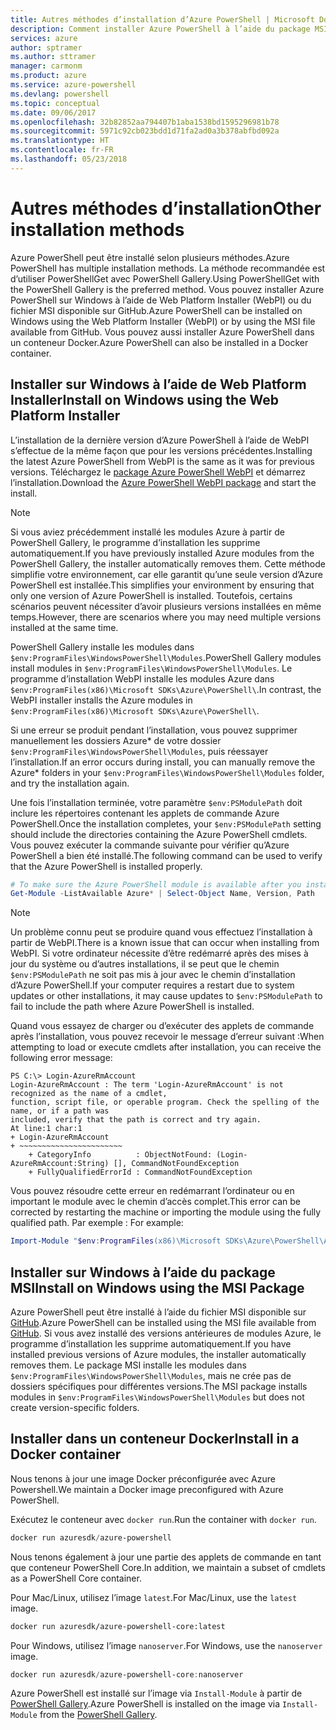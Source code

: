 ```yaml
---
title: Autres méthodes d’installation d’Azure PowerShell | Microsoft Docs
description: Comment installer Azure PowerShell à l’aide du package MSI ou de Web Platform Installer.
services: azure
author: sptramer
ms.author: sttramer
manager: carmonm
ms.product: azure
ms.service: azure-powershell
ms.devlang: powershell
ms.topic: conceptual
ms.date: 09/06/2017
ms.openlocfilehash: 32b82852aa794407b1aba1538bd1595296981b78
ms.sourcegitcommit: 5971c92cb023bdd1d71fa2ad0a3b378abfbd092a
ms.translationtype: HT
ms.contentlocale: fr-FR
ms.lasthandoff: 05/23/2018
---
```

# <a name="other-installation-methods"></a><span data-ttu-id="922a3-103">Autres méthodes d’installation</span><span class="sxs-lookup"><span data-stu-id="922a3-103">Other installation methods</span></span>

<span data-ttu-id="922a3-104">Azure PowerShell peut être installé selon plusieurs méthodes.</span><span class="sxs-lookup"><span data-stu-id="922a3-104">Azure PowerShell has multiple installation methods.</span></span> <span data-ttu-id="922a3-105">La méthode recommandée est d’utiliser PowerShellGet avec PowerShell Gallery.</span><span class="sxs-lookup"><span data-stu-id="922a3-105">Using PowerShellGet with the PowerShell Gallery is the preferred method.</span></span> <span data-ttu-id="922a3-106">Vous pouvez installer Azure PowerShell sur Windows à l’aide de Web Platform Installer (WebPI) ou du fichier MSI disponible sur GitHub.</span><span class="sxs-lookup"><span data-stu-id="922a3-106">Azure PowerShell can be installed on Windows using the Web Platform Installer (WebPI) or by using the MSI file available from GitHub.</span></span> <span data-ttu-id="922a3-107">Vous pouvez aussi installer Azure PowerShell dans un conteneur Docker.</span><span class="sxs-lookup"><span data-stu-id="922a3-107">Azure PowerShell can also be installed in a Docker container.</span></span>

## <a name="install-on-windows-using-the-web-platform-installer"></a><span data-ttu-id="922a3-108">Installer sur Windows à l’aide de Web Platform Installer</span><span class="sxs-lookup"><span data-stu-id="922a3-108">Install on Windows using the Web Platform Installer</span></span>

<span data-ttu-id="922a3-109">L’installation de la dernière version d’Azure PowerShell à l’aide de WebPI s’effectue de la même façon que pour les versions précédentes.</span><span class="sxs-lookup"><span data-stu-id="922a3-109">Installing the latest Azure PowerShell from WebPI is the same as it was for previous versions.</span></span>
<span data-ttu-id="922a3-110">Téléchargez le [package Azure PowerShell WebPI](http://aka.ms/webpi-azps) et démarrez l’installation.</span><span class="sxs-lookup"><span data-stu-id="922a3-110">Download the [Azure PowerShell WebPI package](http://aka.ms/webpi-azps) and start the install.</span></span>

> [!NOTE]
> <span data-ttu-id="922a3-111">Si vous aviez précédemment installé les modules Azure à partir de PowerShell Gallery, le programme d’installation les supprime automatiquement.</span><span class="sxs-lookup"><span data-stu-id="922a3-111">If you have previously installed Azure modules from the PowerShell Gallery, the installer automatically removes them.</span></span> <span data-ttu-id="922a3-112">Cette méthode simplifie votre environnement, car elle garantit qu’une seule version d’Azure PowerShell est installée.</span><span class="sxs-lookup"><span data-stu-id="922a3-112">This simplifies your environment by ensuring that only one version of Azure PowerShell is installed.</span></span> <span data-ttu-id="922a3-113">Toutefois, certains scénarios peuvent nécessiter d’avoir plusieurs versions installées en même temps.</span><span class="sxs-lookup"><span data-stu-id="922a3-113">However, there are scenarios where you may need multiple versions installed at the same time.</span></span>
>
> <span data-ttu-id="922a3-114">PowerShell Gallery installe les modules dans `$env:ProgramFiles\WindowsPowerShell\Modules`.</span><span class="sxs-lookup"><span data-stu-id="922a3-114">PowerShell Gallery modules install modules in `$env:ProgramFiles\WindowsPowerShell\Modules`.</span></span> <span data-ttu-id="922a3-115">Le programme d’installation WebPI installe les modules Azure dans `$env:ProgramFiles(x86)\Microsoft SDKs\Azure\PowerShell\`.</span><span class="sxs-lookup"><span data-stu-id="922a3-115">In contrast, the WebPI installer installs the Azure modules in `$env:ProgramFiles(x86)\Microsoft SDKs\Azure\PowerShell\`.</span></span>
>
> <span data-ttu-id="922a3-116">Si une erreur se produit pendant l’installation, vous pouvez supprimer manuellement les dossiers Azure\* de votre dossier `$env:ProgramFiles\WindowsPowerShell\Modules`, puis réessayer l’installation.</span><span class="sxs-lookup"><span data-stu-id="922a3-116">If an error occurs during install, you can manually remove the Azure\* folders in your `$env:ProgramFiles\WindowsPowerShell\Modules` folder, and try the installation again.</span></span>

<span data-ttu-id="922a3-117">Une fois l’installation terminée, votre paramètre `$env:PSModulePath` doit inclure les répertoires contenant les applets de commande Azure PowerShell.</span><span class="sxs-lookup"><span data-stu-id="922a3-117">Once the installation completes, your `$env:PSModulePath` setting should include the directories containing the Azure PowerShell cmdlets.</span></span> <span data-ttu-id="922a3-118">Vous pouvez exécuter la commande suivante pour vérifier qu’Azure PowerShell a bien été installé.</span><span class="sxs-lookup"><span data-stu-id="922a3-118">The following command can be used to verify that the Azure PowerShell is installed properly.</span></span>

```powershell
# To make sure the Azure PowerShell module is available after you install
Get-Module -ListAvailable Azure* | Select-Object Name, Version, Path
```

> [!NOTE]
> <span data-ttu-id="922a3-119">Un problème connu peut se produire quand vous effectuez l’installation à partir de WebPI.</span><span class="sxs-lookup"><span data-stu-id="922a3-119">There is a known issue that can occur when installing from WebPI.</span></span> <span data-ttu-id="922a3-120">Si votre ordinateur nécessite d’être redémarré après des mises à jour du système ou d’autres installations, il se peut que le chemin `$env:PSModulePath` ne soit pas mis à jour avec le chemin d’installation d’Azure PowerShell.</span><span class="sxs-lookup"><span data-stu-id="922a3-120">If your computer requires a restart due to system updates or other installations, it may cause updates to `$env:PSModulePath` to fail to include the path where Azure PowerShell is installed.</span></span>

<span data-ttu-id="922a3-121">Quand vous essayez de charger ou d’exécuter des applets de commande après l’installation, vous pouvez recevoir le message d’erreur suivant :</span><span class="sxs-lookup"><span data-stu-id="922a3-121">When attempting to load or execute cmdlets after installation, you can receive the following error message:</span></span>

```
PS C:\> Login-AzureRmAccount
Login-AzureRmAccount : The term 'Login-AzureRmAccount' is not recognized as the name of a cmdlet,
function, script file, or operable program. Check the spelling of the name, or if a path was
included, verify that the path is correct and try again.
At line:1 char:1
+ Login-AzureRmAccount
+ ~~~~~~~~~~~~~~~~~~~~~~~
    + CategoryInfo          : ObjectNotFound: (Login-AzureRmAccount:String) [], CommandNotFoundException
    + FullyQualifiedErrorId : CommandNotFoundException
```

<span data-ttu-id="922a3-122">Vous pouvez résoudre cette erreur en redémarrant l’ordinateur ou en important le module avec le chemin d’accès complet.</span><span class="sxs-lookup"><span data-stu-id="922a3-122">This error can be corrected by restarting the machine or importing the module using the fully qualified path.</span></span> <span data-ttu-id="922a3-123">Par exemple : </span><span class="sxs-lookup"><span data-stu-id="922a3-123">For example:</span></span>

```powershell
Import-Module "$env:ProgramFiles(x86)\Microsoft SDKs\Azure\PowerShell\AzureRM.psd1"
```

## <a name="install-on-windows-using-the-msi-package"></a><span data-ttu-id="922a3-124">Installer sur Windows à l’aide du package MSI</span><span class="sxs-lookup"><span data-stu-id="922a3-124">Install on Windows using the MSI Package</span></span>

<span data-ttu-id="922a3-125">Azure PowerShell peut être installé à l’aide du fichier MSI disponible sur [GitHub](https://github.com/Azure/azure-powershell/releases/latest).</span><span class="sxs-lookup"><span data-stu-id="922a3-125">Azure PowerShell can be installed using the MSI file available from [GitHub](https://github.com/Azure/azure-powershell/releases/latest).</span></span> <span data-ttu-id="922a3-126">Si vous avez installé des versions antérieures de modules Azure, le programme d’installation les supprime automatiquement.</span><span class="sxs-lookup"><span data-stu-id="922a3-126">If you have installed previous versions of Azure modules, the installer automatically removes them.</span></span> <span data-ttu-id="922a3-127">Le package MSI installe les modules dans `$env:ProgramFiles\WindowsPowerShell\Modules`, mais ne crée pas de dossiers spécifiques pour différentes versions.</span><span class="sxs-lookup"><span data-stu-id="922a3-127">The MSI package installs modules in `$env:ProgramFiles\WindowsPowerShell\Modules` but does not create version-specific folders.</span></span>

## <a name="install-in-a-docker-container"></a><span data-ttu-id="922a3-128">Installer dans un conteneur Docker</span><span class="sxs-lookup"><span data-stu-id="922a3-128">Install in a Docker container</span></span>

<span data-ttu-id="922a3-129">Nous tenons à jour une image Docker préconfigurée avec Azure Powershell.</span><span class="sxs-lookup"><span data-stu-id="922a3-129">We maintain a Docker image preconfigured with Azure PowerShell.</span></span>

<span data-ttu-id="922a3-130">Exécutez le conteneur avec `docker run`.</span><span class="sxs-lookup"><span data-stu-id="922a3-130">Run the container with `docker run`.</span></span>

```powershell
docker run azuresdk/azure-powershell
```

<span data-ttu-id="922a3-131">Nous tenons également à jour une partie des applets de commande en tant que conteneur PowerShell Core.</span><span class="sxs-lookup"><span data-stu-id="922a3-131">In addition, we maintain a subset of cmdlets as a PowerShell Core container.</span></span>

<span data-ttu-id="922a3-132">Pour Mac/Linux, utilisez l’image `latest`.</span><span class="sxs-lookup"><span data-stu-id="922a3-132">For Mac/Linux, use the `latest` image.</span></span>

```bash
docker run azuresdk/azure-powershell-core:latest
```

<span data-ttu-id="922a3-133">Pour Windows, utilisez l’image `nanoserver`.</span><span class="sxs-lookup"><span data-stu-id="922a3-133">For Windows, use the `nanoserver` image.</span></span>

```powershell
docker run azuresdk/azure-powershell-core:nanoserver
```

<span data-ttu-id="922a3-134">Azure PowerShell est installé sur l’image via `Install-Module` à partir de [PowerShell Gallery](https://www.powershellgallery.com/).</span><span class="sxs-lookup"><span data-stu-id="922a3-134">Azure PowerShell is installed on the image via `Install-Module` from the [PowerShell Gallery](https://www.powershellgallery.com/).</span></span>